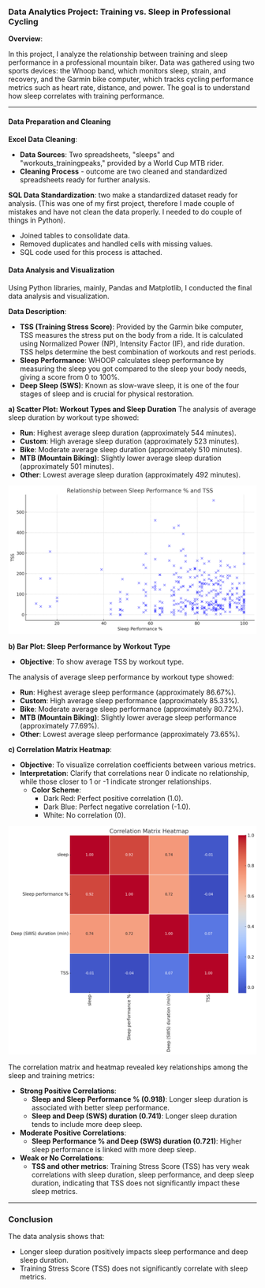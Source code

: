### Data Analytics Project: Training vs. Sleep in Professional Cycling

**Overview**:

In this project, I analyze the relationship between training and sleep performance in a professional mountain biker. Data was gathered using two sports devices: the Whoop band, which monitors sleep, strain, and recovery, and the Garmin bike computer, which tracks cycling performance metrics such as heart rate, distance, and power. The goal is to understand how sleep correlates with training performance.

-------

#### Data Preparation and Cleaning

**Excel Data Cleaning**:
- **Data Sources**: Two spreadsheets, "sleeps" and "workouts_trainingpeaks," provided by a World Cup MTB rider.
- **Cleaning Process** - outcome are two cleaned and standardized spreadsheets ready for further analysis.

**SQL Data Standardization**: two make a standardized dataset ready for analysis. (This was one of my first project, therefore I made couple of mistakes and have not clean the data properly. I needed to do couple of things in Python).
  - Joined tables to consolidate data.
  - Removed duplicates and handled cells with missing values.
  - SQL code used for this process is attached.

#### Data Analysis and Visualization
Using Python libraries, mainly, Pandas and Matplotlib, I conducted the final data analysis and visualization.

**Data Description**:
- **TSS (Training Stress Score)**: Provided by the Garmin bike computer, TSS measures the stress put on the body from a ride. It is calculated using Normalized Power (NP), Intensity Factor (IF), and ride duration. TSS helps determine the best combination of workouts and rest periods.
- **Sleep Performance**: WHOOP calculates sleep performance by measuring the sleep you got compared to the sleep your body needs, giving a score from 0 to 100%.
- **Deep Sleep (SWS)**: Known as slow-wave sleep, it is one of the four stages of sleep and is crucial for physical restoration.

**a) Scatter Plot: Workout Types and Sleep Duration**
The analysis of average sleep duration by workout type showed:
- **Run**: Highest average sleep duration (approximately 544 minutes).
- **Custom**: High average sleep duration (approximately 523 minutes).
- **Bike**: Moderate average sleep duration (approximately 510 minutes).
- **MTB (Mountain Biking)**: Slightly lower average sleep duration (approximately 501 minutes).
- **Other**: Lowest average sleep duration (approximately 492 minutes).

![Image Alt text](https://github.com/tercasaskova311/training-vs-sleep/blob/main/Scatterplot.png)

**b) Bar Plot: Sleep Performance by Workout Type**
- **Objective**: To show average TSS by workout type.
  
The analysis of average sleep performance by workout type showed:
- **Run**: Highest average sleep performance (approximately 86.67%).
- **Custom**: High average sleep performance (approximately 85.33%).
- **Bike**: Moderate average sleep performance (approximately 80.72%).
- **MTB (Mountain Biking)**: Slightly lower average sleep performance (approximately 77.69%).
- **Other**: Lowest average sleep performance (approximately 73.65%).

**c) Correlation Matrix Heatmap**:
- **Objective**: To visualize correlation coefficients between various metrics.
- **Interpretation**: Clarify that correlations near 0 indicate no relationship, while those closer to 1 or -1 indicate stronger relationships.
  - **Color Scheme**:
    - Dark Red: Perfect positive correlation (1.0).
    - Dark Blue: Perfect negative correlation (-1.0).
    - White: No correlation (0).
      
![Image Alt text](https://github.com/tercasaskova311/training-vs-sleep/blob/main/Correlation_map.png)

The correlation matrix and heatmap revealed key relationships among the sleep and training metrics:

- **Strong Positive Correlations**:
  - **Sleep and Sleep Performance % (0.918)**: Longer sleep duration is associated with better sleep performance.
  - **Sleep and Deep (SWS) duration (0.741)**: Longer sleep duration tends to include more deep sleep.
- **Moderate Positive Correlations**:
  - **Sleep Performance % and Deep (SWS) duration (0.721)**: Higher sleep performance is linked with more deep sleep.
- **Weak or No Correlations**:
  - **TSS and other metrics**: Training Stress Score (TSS) has very weak correlations with sleep duration, sleep performance, and deep sleep duration, indicating that TSS does not significantly impact these sleep metrics.

---

### Conclusion
The data analysis shows that:
- Longer sleep duration positively impacts sleep performance and deep sleep duration.
- Training Stress Score (TSS) does not significantly correlate with sleep metrics.




